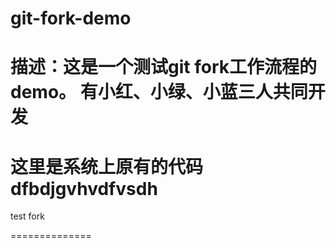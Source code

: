 # git-fork-demo
描述：这是一个测试git fork工作流程的demo。
	  有小红、小绿、小蓝三人共同开发
===============================================================
这里是系统上原有的代码
dfbdjgvhvdfvsdh
===============================================================


test fork 


==============